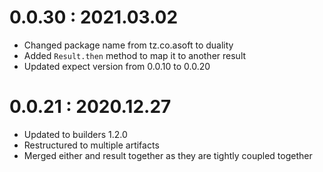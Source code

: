# 0.0.30 : 2021.03.02
- Changed package name from tz.co.asoft to duality
- Added `Result.then` method to map it to another result
- Updated expect version from 0.0.10 to 0.0.20

# 0.0.21 : 2020.12.27
- Updated to builders 1.2.0
- Restructured to multiple artifacts
- Merged either and result together as they are tightly coupled together
